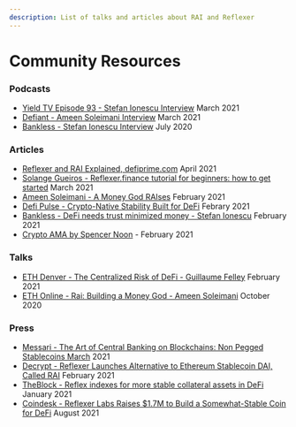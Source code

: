 ```yaml
---
description: List of talks and articles about RAI and Reflexer
---
```


# Community Resources

### Podcasts

* [Yield TV Episode 93 - Stefan Ionescu Interview](https://www.youtube.com/watch?v=usKEpLUukW8) March 2021
* [Defiant - Ameen Soleimani Interview](https://thedefiant.substack.com/p/we-were-idiots-and-we-were-poor-then-037) March 2021
* [Bankless - Stefan Ionescu Interview](https://www.youtube.com/watch?v=5Fm5xNwfqNo) July 2020

### Articles 

* [Reflexer and RAI Explained, defiprime.com](https://defiprime.com/reflexer) April 2021
* [Solange Gueiros - Reflexer.finance tutorial for beginners: how to get started](https://solangegueiros.medium.com/reflexer-finance-tutorial-how-to-create-an-account-and-a-safe-on-kovan-testnet-f5aa2fdc2092) March 2021
* [Ameen Soleimani - A Money God RAIses](https://ameensol.medium.com/a-money-god-raises-rai-is-live-on-ethereum-mainnet-f9aff2b1d331) February 2021
* [Defi Pulse - Crypto-Native Stability Built for DeFi](https://defipulse.com/blog/reflexer/) Febrary 2021
* [Bankless - DeFi needs trust minimized money - Stefan Ionescu](https://newsletter.banklesshq.com/p/defi-needs-trust-minimized-money) February 2021
* [Crypto AMA by Spencer Noon](https://crypto-ama.herokuapp.com/messages_reflexer.html) - February 2021

### Talks

* [ETH Denver - The Centralized Risk of DeFi - Guillaume Felley](https://www.youtube.com/watch?v=AvtJ6P60r4w) February 2021
* [ETH Online - Rai: Building a Money God - Ameen Soleimani](https://www.youtube.com/watch?v=kDCqiZd4xkI) October 2020

### Press

* [Messari - The Art of Central Banking on Blockchains: Non Pegged Stablecoins March](https://messari.io/article/the-art-of-central-banking-on-blockchains-non-pegged-stablecoins) 2021
* [Decrypt - Reflexer Launches Alternative to Ethereum Stablecoin DAI, Called RAI](https://decrypt.co/58101/reflexer-launches-alternative-to-ethereum-stablecoin-dai-called-rai) February 2021
* [TheBlock - Reflex indexes for more stable collateral assets in DeFi](https://www.theblockcrypto.com/genesis/90930/reflex-indexes-for-more-stable-collateral-assets-in-defi) January 2021
* [Coindesk - Reflexer Labs Raises $1.7M to Build a Somewhat-Stable Coin for DeFi](https://www.coindesk.com/eth-lite-reflexer-labs-raises-1-7m-to-build-a-somewhat-stable-coin-for-defi) August 2021






